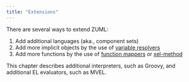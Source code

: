 ```yaml
---
title: "Extensions"
---
```


There are several ways to extend ZUML:

1.  Add additional languages (aka., component sets)
2.  Add more implicit objects by the use of [variable resolvers](/zuml_ref/variable_resolver)
3.  Add more functions by the use of [function mappers](/zuml_ref/function_mapper)
    or
    [xel-method](/zuml_ref/xel_method)

This chapter describes additional interpreters, such as Groovy, and
additional EL evaluators, such as MVEL.
